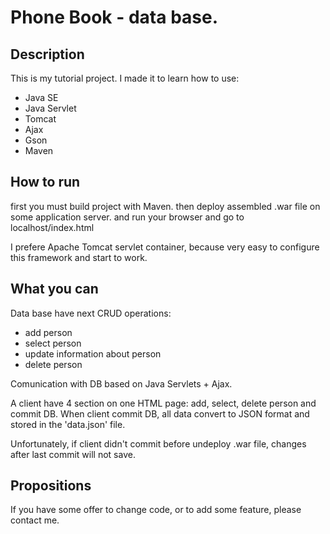 Phone Book - data base.
=======================

Description
----------------
This is my tutorial project.
I made it to learn how to use:
- Java SE 
- Java Servlet
- Tomcat 
- Ajax
- Gson
- Maven

How to run
----------------
  first you must build project with Maven.
  then deploy assembled .war file on some application server.
  and run your browser and go to localhost/index.html

 I prefere Apache Tomcat servlet container, 
 because very easy to configure this framework and start to work.
 
What you can
----------------
 Data base have next CRUD operations: 
 - add person
 - select person
 - update information about person
 - delete person

 Comunication with DB based on Java Servlets + Ajax.

 A client have 4 section on one HTML page: add, select, delete person
 and commit DB. When client commit DB, all data convert to JSON format
 and stored in the 'data.json' file.

 Unfortunately, if client didn't commit before undeploy .war file,
 changes after last commit will not save.
 
Propositions
----------------
 If you have some offer to change code,
 or to add some feature, please contact me.
